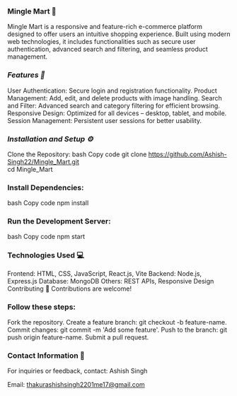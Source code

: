 
### **Mingle Mart 🛒**
Mingle Mart is a responsive and feature-rich e-commerce platform designed to offer users an intuitive shopping experience. Built using modern web technologies, it includes functionalities such as secure user authentication, advanced search and filtering, and seamless product management.

### **_Features 🚀_**
User Authentication: Secure login and registration functionality.
Product Management: Add, edit, and delete products with image handling.
Search and Filter: Advanced search and category filtering for efficient browsing.
Responsive Design: Optimized for all devices – desktop, tablet, and mobile.
Session Management: Persistent user sessions for better usability.


### _**Installation and Setup ⚙️**_
Clone the Repository:
bash
Copy code
git clone https://github.com/Ashish-Singh22/Mingle_Mart.git  
cd Mingle_Mart 


### **Install Dependencies:**
bash
Copy code
npm install 


### **Run the Development Server:**
bash
Copy code
npm start  

### **Technologies Used 💻**
Frontend: HTML, CSS, JavaScript, React.js, Vite
Backend: Node.js, Express.js
Database: MongoDB
Others: REST APIs, Responsive Design
Contributing 🤝
Contributions are welcome! 
### **Follow these steps:**

Fork the repository.
Create a feature branch: git checkout -b feature-name.
Commit changes: git commit -m 'Add some feature'.
Push to the branch: git push origin feature-name.
Submit a pull request.



### **Contact Information 📧**
For inquiries or feedback, contact:
Ashish Singh

Email: thakurashishsingh2201me17@gmail.com
